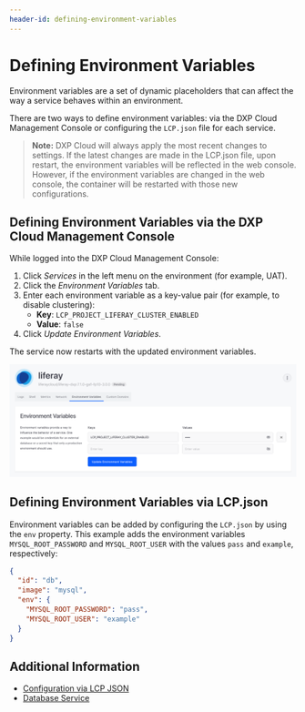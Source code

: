 ```yaml
---
header-id: defining-environment-variables
---
```


# Defining Environment Variables

Environment variables are a set of dynamic placeholders that can affect the way a service behaves within an environment.

There are two ways to define environment variables: via the DXP Cloud Management Console or configuring the `LCP.json` file for each service.

> **Note:** DXP Cloud will always apply the most recent changes to settings. If the latest changes are made in the LCP.json file, upon restart, the environment variables will be reflected in the web console. However, if the environment variables are changed in the web console, the container will be restarted with those new configurations.

## Defining Environment Variables via the DXP Cloud Management Console

While logged into the DXP Cloud Management Console:

1. Click _Services_ in the left menu on the environment (for example, UAT).  
1. Click the *Environment Variables* tab.
1. Enter each environment variable as a key-value pair (for example, to disable clustering):
    * **Key**: `LCP_PROJECT_LIFERAY_CLUSTER_ENABLED`
    * **Value**:  `false`
1. Click *Update Environment Variables*.

The service now restarts with the updated environment variables.

![Figure 1: Defining environment variables via the web console.](./defining-environment-variables/images/01.png)

## Defining Environment Variables via LCP.json

Environment variables can be added by configuring the `LCP.json` by using the `env` property. This example adds the environment variables `MYSQL_ROOT_PASSWORD` and `MYSQL_ROOT_USER` with the values `pass` and `example`, respectively:

```json
{
  "id": "db",
  "image": "mysql",
  "env": {
    "MYSQL_ROOT_PASSWORD": "pass",
    "MYSQL_ROOT_USER": "example"
  }
}
```

## Additional Information

* [Configuration via LCP JSON](../reference/configuration-via-lcp-json.md)
* [Database Service](../platform-services/database-service.md)
